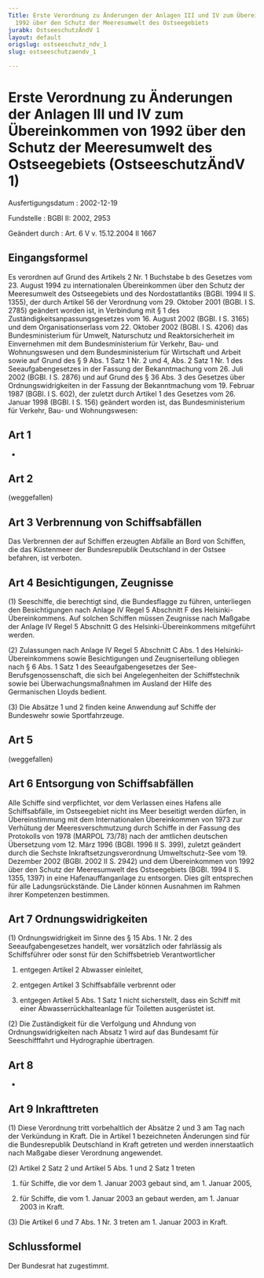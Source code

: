 ```yaml
---
Title: Erste Verordnung zu Änderungen der Anlagen III und IV zum Übereinkommen von
  1992 über den Schutz der Meeresumwelt des Ostseegebiets
jurabk: OstseeschutzÄndV 1
layout: default
origslug: ostseeschutz_ndv_1
slug: ostseeschutzaendv_1

---
```


# Erste Verordnung zu Änderungen der Anlagen III und IV zum Übereinkommen von 1992 über den Schutz der Meeresumwelt des Ostseegebiets (OstseeschutzÄndV 1)

Ausfertigungsdatum
:   2002-12-19

Fundstelle
:   BGBl II: 2002, 2953

Geändert durch
:   Art. 6 V v. 15.12.2004 II 1667

## Eingangsformel

Es verordnen
auf Grund des Artikels 2 Nr. 1 Buchstabe b des Gesetzes vom 23. August
1994 zu internationalen Übereinkommen über den Schutz der Meeresumwelt
des Ostseegebiets und des Nordostatlantiks (BGBl. 1994 II S. 1355),
der durch Artikel 56 der Verordnung vom 29. Oktober 2001 (BGBl. I S.
2785) geändert worden ist, in Verbindung mit § 1 des
Zuständigkeitsanpassungsgesetzes vom 16. August 2002 (BGBl. I S. 3165)
und dem Organisationserlass vom 22. Oktober 2002 (BGBl. I S. 4206) das
Bundesministerium für Umwelt, Naturschutz und Reaktorsicherheit im
Einvernehmen mit dem Bundesministerium für Verkehr, Bau- und
Wohnungswesen und dem Bundesministerium für Wirtschaft und Arbeit
sowie
auf Grund des § 9 Abs. 1 Satz 1 Nr. 2 und 4, Abs. 2 Satz 1 Nr. 1 des
Seeaufgabengesetzes in der Fassung der Bekanntmachung vom 26. Juli
2002 (BGBl. I S. 2876) und auf Grund des § 36 Abs. 3 des Gesetzes über
Ordnungswidrigkeiten in der Fassung der Bekanntmachung vom 19. Februar
1987 (BGBl. I S. 602), der zuletzt durch Artikel 1 des Gesetzes vom
26\. Januar 1998 (BGBl. I S. 156) geändert worden ist, das
Bundesministerium für Verkehr, Bau- und Wohnungswesen:

## Art 1

-

## Art 2

(weggefallen)

## Art 3 Verbrennung von Schiffsabfällen

Das Verbrennen der auf Schiffen erzeugten Abfälle an Bord von
Schiffen, die das Küstenmeer der Bundesrepublik Deutschland in der
Ostsee befahren, ist verboten.

## Art 4 Besichtigungen, Zeugnisse

(1) Seeschiffe, die berechtigt sind, die Bundesflagge zu führen,
unterliegen den Besichtigungen nach Anlage IV Regel 5 Abschnitt F des
Helsinki-Übereinkommens. Auf solchen Schiffen müssen Zeugnisse nach
Maßgabe der Anlage IV Regel 5 Abschnitt G des Helsinki-Übereinkommens
mitgeführt werden.

(2) Zulassungen nach Anlage IV Regel 5 Abschnitt C Abs. 1 des
Helsinki-Übereinkommens sowie Besichtigungen und Zeugniserteilung
obliegen nach § 6 Abs. 1 Satz 1 des Seeaufgabengesetzes der See-
Berufsgenossenschaft, die sich bei Angelegenheiten der Schiffstechnik
sowie bei Überwachungsmaßnahmen im Ausland der Hilfe des Germanischen
Lloyds bedient.

(3) Die Absätze 1 und 2 finden keine Anwendung auf Schiffe der
Bundeswehr sowie Sportfahrzeuge.

## Art 5

(weggefallen)

## Art 6 Entsorgung von Schiffsabfällen

Alle Schiffe sind verpflichtet, vor dem Verlassen eines Hafens alle
Schiffsabfälle, im Ostseegebiet nicht ins Meer beseitigt werden
dürfen, in Übereinstimmung mit dem Internationalen Übereinkommen von
1973 zur Verhütung der Meeresverschmutzung durch Schiffe in der
Fassung des Protokolls von 1978 (MARPOL 73/78) nach der amtlichen
deutschen Übersetzung vom 12. März 1996 (BGBl. 1996 II S. 399),
zuletzt geändert durch die Sechste Inkraftsetzungsverordnung
Umweltschutz-See vom 19. Dezember 2002 (BGBl. 2002 II S. 2942) und dem
Übereinkommen von 1992 über den Schutz der Meeresumwelt des
Ostseegebiets (BGBl. 1994 II S. 1355, 1397) in eine Hafenauffanganlage
zu entsorgen. Dies gilt entsprechen für alle Ladungsrückstände. Die
Länder können Ausnahmen im Rahmen ihrer Kompetenzen bestimmen.

## Art 7 Ordnungswidrigkeiten

(1) Ordnungswidrigkeit im Sinne des § 15 Abs. 1 Nr. 2 des
Seeaufgabengesetzes handelt, wer vorsätzlich oder fahrlässig als
Schiffsführer oder sonst für den Schiffsbetrieb Verantwortlicher

1.  entgegen Artikel 2 Abwasser einleitet,


2.  entgegen Artikel 3 Schiffsabfälle verbrennt oder


3.  entgegen Artikel 5 Abs. 1 Satz 1 nicht sicherstellt, dass ein Schiff
    mit einer Abwasserrückhalteanlage für Toiletten ausgerüstet ist.




(2) Die Zuständigkeit für die Verfolgung und Ahndung von
Ordnungswidrigkeiten nach Absatz 1 wird auf das Bundesamt für
Seeschifffahrt und Hydrographie übertragen.

## Art 8

-

## Art 9 Inkrafttreten

(1) Diese Verordnung tritt vorbehaltlich der Absätze 2 und 3 am Tag
nach der Verkündung in Kraft. Die in Artikel 1 bezeichneten Änderungen
sind für die Bundesrepublik Deutschland in Kraft getreten und werden
innerstaatlich nach Maßgabe dieser Verordnung angewendet.

(2) Artikel 2 Satz 2 und Artikel 5 Abs. 1 und 2 Satz 1 treten

1.  für Schiffe, die vor dem 1. Januar 2003 gebaut sind, am 1. Januar
    2005,


2.  für Schiffe, die vom 1. Januar 2003 an gebaut werden, am 1. Januar
    2003 in Kraft.




(3) Die Artikel 6 und 7 Abs. 1 Nr. 3 treten am 1. Januar 2003 in
Kraft.

## Schlussformel

Der Bundesrat hat zugestimmt.

